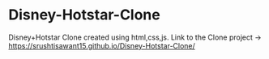 # Disney-Hotstar-Clone
Disney+Hotstar Clone created using html,css,js.
Link to the Clone project ->   https://srushtisawant15.github.io/Disney-Hotstar-Clone/
